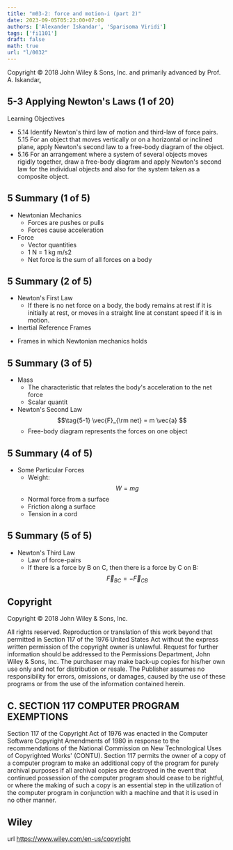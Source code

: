 ```yaml
---
title: "m03-2: force and motion-i (part 2)"
date: 2023-09-05T05:23:00+07:00
authors: ['Alexander Iskandar', 'Sparisoma Viridi']
tags: ['fi1101']
draft: false
math: true
url: "l/0032"
---
```

Copyright © 2018 John Wiley & Sons, Inc. and primarily advanced by Prof. A. Iskandar[.](https://cdn-edunex.itb.ac.id/52940-Elementary-Physics-IA/190862-Gaya-dan-gerak-I/1693832834588_Handout-FI1101-Module_03-2---ch05b.pdf)


## 5-3 Applying Newton's Laws (1 of 20)
Learning Objectives
+ 5.14 Identify Newton's third law of motion and third-law of force pairs.
5.15 For an object that moves vertically or on a horizontal or inclined plane, apply Newton's second law to a free-body diagram of the object.
+ 5.16 For an arrangement where a system of several objects moves rigidly together, draw a free-body diagram and apply Newton's second law for the individual objects and also for the system taken as a composite object.


## 5 Summary (1 of 5)
+ Newtonian Mechanics
  - Forces are pushes or pulls
  - Forces cause acceleration
+ Force
  - Vector quantities
  - 1 N = 1 kg m/s2
  - Net force is the sum of all forces on a body


## 5 Summary (2 of 5)
+ Newton's First Law
  - If there is no net force on a body, the body remains at rest if it is initially at rest, or moves in a straight line at constant speed if it is in motion.
+ Inertial Reference Frames
 - Frames in which Newtonian mechanics holds

 
## 5 Summary (3 of 5)
+ Mass
  - The characteristic that relates the body's acceleration to the net force
  - Scalar quantit
+ Newton's Second Law
  $$\tag{5-1}
  \vec{F}_{\rm net} = m \vec{a}
  $$
  - Free-body diagram represents the forces on one object


## 5 Summary (4 of 5)
+ Some Particular Forces
  - Weight:
  $$\tag{5-12}
  W =  mg
  $$
  - Normal force from a surface
  - Friction along a surface
  - Tension in a cord


## 5 Summary (5 of 5)
+ Newton's Third Law
  - Law of force-pairs
  - If there is a force by B on C, then there is a force by C on B:
  $$\tag{5-15}
  \vec{F}_{BC} = -\vec{F}_{CB}
  $$


## Copyright
Copyright © 2018 John Wiley & Sons, Inc.

All rights reserved. Reproduction or translation of this work beyond that permitted in Section 117 of the 1976 United States Act without the express written permission of the copyright owner is unlawful. Request for further information should be addressed to the Permissions Department, John Wiley & Sons, Inc. The purchaser may make back-up copies for his/her own use only and not for distribution or resale. The Publisher assumes no responsibility for errors, omissions, or damages, caused by the use of these programs or from the use of the information contained herein.


## C. SECTION 117 COMPUTER PROGRAM EXEMPTIONS
Section 117 of the Copyright Act of 1976 was enacted in the Computer Software Copyright Amendments of 1980 in response to the recommendations of the National Commission on New Technological Uses of Copyrighted Works' (CONTU). Section 117 permits the owner of a copy of a computer program to make an additional copy of the program for purely archival purposes if all archival copies are destroyed in the event that continued possession of the computer program should cease to be rightful, or where the making of such a copy is an essential step in the utilization of the computer program in conjunction with a machine and that it is used in no other manner.


## Wiley
url https://www.wiley.com/en-us/copyright